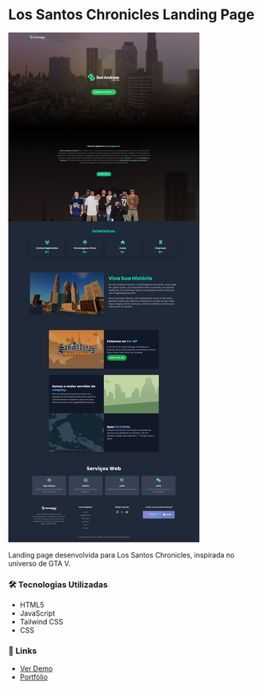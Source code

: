 # Los Santos Chronicles Landing Page

![Los Santos Chronicles Preview](./San-Andreas-Stories.png)

Landing page desenvolvida para Los Santos Chronicles, inspirada no universo de GTA V. 

### 🛠️ Tecnologias Utilizadas
- HTML5
- JavaScript
- Tailwind CSS
- CSS

### 🔗 Links
- [Ver Demo](https://clever-tanuki-fbfe3d.netlify.app/)
- [Portfólio](http://127.0.0.1:5500/index.html)
